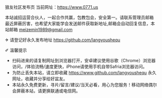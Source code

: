 狼友社区发布页
当前网址：https://www.0771.us  

本站诚招运营合伙人，一起合作共赢，包教包会，安全第一。请联系管理员邮箱
最近屏蔽厉害，也希望大家能学会发送邮件获取新地址,邮箱会自动回复信息，本站邮箱
meizemin1989@gmail.com

✈ 请登记好永久发布地址 https://github.com/langyoushequ

✐ 溫馨提示
* 扫码进来的请复制网址到浏览器打开，安卓建议使用谷歌（Chrome）浏览器访问，/体验流畅/速度更快，iPhone请使用手机自带Safria浏览器访问。
* 为防止丢失本站，请立即收藏 https://www.github.com/langyoushequ 永久网址，收藏并分享给好盆友。
* 本站永久免费更新，寻片/留言/建议/当天必看，用心为您服务！移动网络偶尔会屏蔽本站，请更换联通或电信网。
